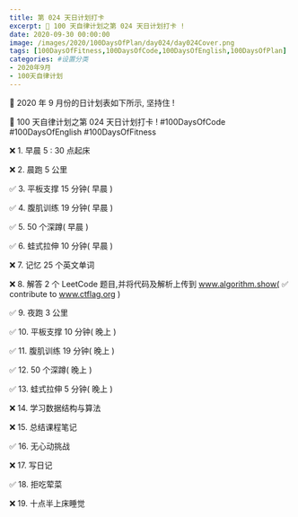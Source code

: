 ```yaml
---
title: 第 024 天日计划打卡
excerpt: 🎉 100 天自律计划之第 024 天日计划打卡 !
date: 2020-09-30 00:00:00
image: /images/2020/100DaysOfPlan/day024/day024Cover.png
tags: [100DaysOfFitness,100DaysOfCode,100DaysOfEnglish,100DaysOfPlan]
categories: #设置分类
- 2020年9月
- 100天自律计划
---
```



📝 2020 年 9 月份的日计划表如下所示, 坚持住 !

🎉 100 天自律计划之第 024 天日计划打卡 !
#100DaysOfCode
#100DaysOfEnglish
#100DaysOfFitness


❌ 1. 早晨 5 : 30 点起床

❌ 2. 晨跑 5 公里

✅ 3. 平板支撑 15 分钟( 早晨 )

✅ 4. 腹肌训练 19 分钟( 早晨 )

✅ 5. 50 个深蹲( 早晨 )

✅ 6. 蛙式拉伸 10 分钟( 早晨 )

❌ 7. 记忆 25 个英文单词 

❌ 8. 解答 2 个 LeetCode 题目,并将代码及解析上传到 www.algorithm.show( ✅ contribute to www.ctflag.org )

✅ 9. 夜跑 3 公里

✅ 10. 平板支撑 10 分钟( 晚上 )

✅ 11. 腹肌训练 19 分钟( 晚上 )

✅ 12. 50 个深蹲( 晚上 )

✅ 13. 蛙式拉伸 5 分钟( 晚上 )

❌ 14. 学习数据结构与算法

❌ 15. 总结课程笔记

✅ 16. 无心动挑战

❌ 17. 写日记

✅ 18. 拒吃荤菜

❌ 19. 十点半上床睡觉
